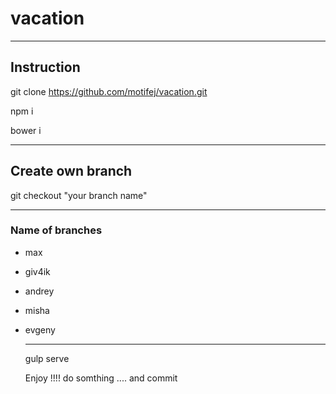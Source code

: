 # vacation
  ---
## Instruction
  git clone https://github.com/motifej/vacation.git
  
  npm i
  
  bower i

  ---
## Create own branch
  git checkout "your branch name"
  
  ---
### Name of branches
* max
* giv4ik
* andrey
* misha
* evgeny

  ---
  gulp serve
  
  Enjoy !!!! do somthing .... and commit
